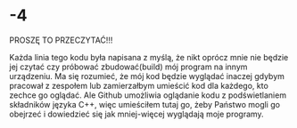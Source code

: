 # -4

PROSZĘ TO PRZECZYTAĆ!!!

Każda linia tego kodu była napisana z myślą, że nikt oprócz mnie nie będzie jej czytać czy próbować zbudować(build) mój program na innym urządzeniu. Ma się rozumieć, że mój kod będzie wyglądać inaczej gdybym pracował z zespołem lub zamierzałbym umieścić kod dla każdego, kto zechce go oglądać.
Ale Github umożliwia oglądanie kodu z podświetlaniem składników języka C++, więc umieściłem tutaj go, żeby Państwo mogli go obejrzeć i dowiedzieć się jak mniej-więcej wyglądają moje programy.
